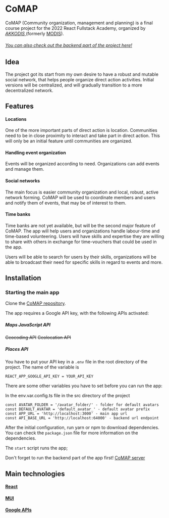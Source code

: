 # CoMAP

CoMAP (Community organization, management and planning) is a final course project for the 2022 React Fullstack Academy, organized by [*AKKODIS* ](https://www.akkodis.com/) (formerly [MODIS](https://www.modis.com/en-bg/)).

###### [You can also check out the backend part of the project here!](https://github.com/kuzunov/comap-server)

## Idea

The project got its start from my own desire to have a robust and mutable social network, that helps people organize direct action activities. Initial versions will be centralized, and will gradually transition to a more decentralized network. 

## Features

#### Locations
One of the more important parts of direct action is location. Communities need to be in close proximity to interact and take part in direct action. This will only be an initial feature until communities are organized.
#### Handling event organization
Events will be organized according to need. Organizations can add events and manage them.
#### Social networks
The main focus is easier community organization and local, robust, active network forming. CoMAP will be used to coordinate members and users and notify them of events, that may be of interest to them. 
#### Time banks
Time banks are not yet available, but will be the second major feature of CoMAP. The app will help users and organizations handle labour-time and time-based volunteering. Users will have skills and expertise they are willing to share with others in exchange for time-vouchers that could be used in the app. 

Users will be able to search for users by their skills, organizations will be able to broadcast their need for specific skills in regard to events and more.


## Installation

### Starting the main app
Clone the [CoMAP repository](https://github.com/kuzunov/comap). 

The app requires a Google API key, with the following APIs activated: 

##### Maps JavaScript API
~~Geocoding API~~
~~Geolocation API~~
##### Places API


You have to put your API key in a `.env` file in the root directory of the project. The name of the variable is
```
REACT_APP_GOOGLE_API_KEY = YOUR_API_KEY
```
There are some other variables you have to set before you can run the app:

In the env.var.config.ts file in the src directory of the project

```
const AVATAR_FOLDER = '/avatar_folder/' - folder for default avatars
const DEFAULT_AVATAR = 'default_avatar_' - default avatar prefix
const APP_URL = 'http://localhost:3000' - main app url
const API_BASE_URL = 'http://localhost:64000' - backend url endpoint
```

After the initial configuration, run yarn or npm to download dependencies. You can check the `package.json` file for more information on the dependencies.

The `start` script runs the app;

Don't forget to run the backend part of the app first! [CoMAP server](https://github.com/kuzunov/comap-server)

## Main technologies

#### [React](https://reactjs.org/)
#### [MUI](https://mui.com/)
#### [Google APIs](https://developers.google.com/apis-explorer)
